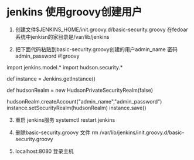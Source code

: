 # jenkins 使用groovy创建用户

1. 创建文件$JENKINS_HOME/init.groovy.d/basic-security.groovy
   在fedoar系统中jenkisn的家目录是/var/lib/jenkins

2. 把下面代码粘贴到basic-security.groovy创建的用户admin_name 密码admin_password
#!groovy

import jenkins.model.*
import hudson.security.*

def instance = Jenkins.getInstance()

def hudsonRealm = new HudsonPrivateSecurityRealm(false)

hudsonRealm.createAccount("admin_name","admin_password")
instance.setSecurityRealm(hudsonRealm)
instance.save()

3. 重启 jenkins服务
systemctl restart jenkins

4. 删除basic-security.groovy 文件
rm /var/lib/jenkins/init.groovy.d/basic-security.groovy

5. localhost:8080 登录主机
